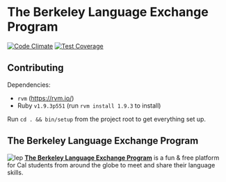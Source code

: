 The Berkeley Language Exchange Program
====
[![Code Climate](https://codeclimate.com/github/swchoi727/LEP/badges/gpa.svg)](https://codeclimate.com/github/swchoi727/LEP)
[![Test Coverage](https://codeclimate.com/github/swchoi727/LEP/badges/coverage.svg)](https://codeclimate.com/github/swchoi727/LEP)

## Contributing

Dependencies:
- `rvm` (https://rvm.io/)
- Ruby `v1.9.3p551` (run `rvm install 1.9.3` to install)

Run ```cd . && bin/setup``` from the project root to get everything set up.

## The Berkeley Language Exchange Program
![lep](assets/banner.png "LEP Banner")
**[The Berkeley Language Exchange Program](http://slc.berkeley.edu/international-student-program)** is a fun & free platform for Cal students from around the globe to meet and share their language skills.

<!-- ## License

![Creative Commons License](http://i.creativecommons.org/l/by/3.0/88x31.png)
This work is licensed under a [Creative Commons Attribution 3.0 Unported
License](http://creativecommons.org/licenses/by/3.0/deed.en_US) -->